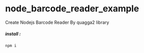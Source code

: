 # node_barcode_reader_example
Create Nodejs Barcode Reader By quagga2 library
<br>
<h5>install :</h5>
<code>npm i</code>
